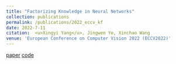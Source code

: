 ```yaml
---
title: "Factorizing Knowledge in Neural Networks"
collection: publications
permalink: /publications/2022_eccv_kf
date: 2022-7-11
citation:  <u>Xingyi Yang</u>, Jingwen Ye, Xinchao Wang
venue: 'European Conference on Computer Vision 2022 (ECCV2022)'
---
```

[paper](https://arxiv.org/abs/2207.03337)  [code](https://github.com/Adamdad/KnowledgeFactor)
